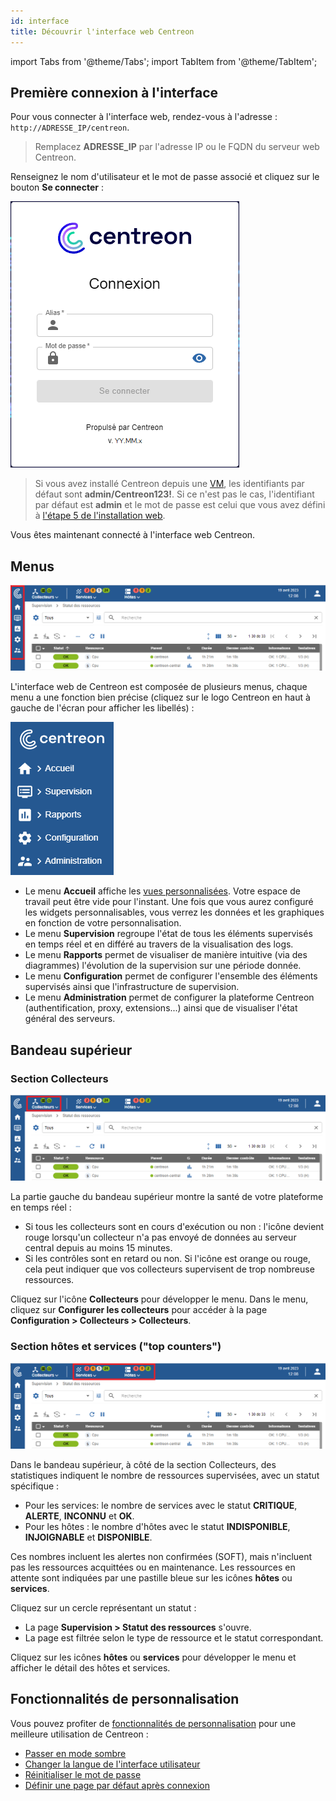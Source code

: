 ```yaml
---
id: interface
title: Découvrir l'interface web Centreon
---
```

import Tabs from '@theme/Tabs';
import TabItem from '@theme/TabItem';

## Première connexion à l'interface

Pour vous connecter à l'interface web, rendez-vous à l'adresse : `http://ADRESSE_IP/centreon`.

> Remplacez **ADRESSE_IP** par l'adresse IP ou le FQDN du serveur web Centreon.

Renseignez le nom d'utilisateur et le mot de passe associé et cliquez sur le bouton **Se connecter** :

![image](../assets/getting-started/aconnection.png)

>Si vous avez installé Centreon depuis une [VM](../installation/installation-of-a-central-server/using-virtual-machines.md), les identifiants par défaut sont **admin/Centreon123!**.
Si ce n'est pas le cas, l'identifiant par défaut est **admin** et le mot de passe est celui que vous avez défini à [l'étape 5 de l'installation web](../installation/web-and-post-installation.md#étape-5--admin-information).

Vous êtes maintenant connecté à l'interface web Centreon.

## Menus

![image](../assets/getting-started/menus.png)

L'interface web de Centreon est composée de plusieurs menus, chaque menu a une fonction bien précise (cliquez sur le logo Centreon en haut à gauche de l'écran pour afficher les libellés) :

![image](../assets/getting-started/amenu.png)

* Le menu **Accueil** affiche les [vues personnalisées](create-custom-view.md). Votre espace de travail peut être vide pour l'instant. Une fois que vous aurez configuré les widgets
  personnalisables, vous verrez les données et les graphiques en fonction de votre personnalisation.
* Le menu **Supervision** regroupe l'état de tous les éléments supervisés en temps réel et en différé au travers de la
  visualisation des logs.
* Le menu **Rapports** permet de visualiser de manière intuitive (via des diagrammes) l'évolution de la supervision sur
  une période donnée.
* Le menu **Configuration** permet de configurer l'ensemble des éléments supervisés ainsi que l'infrastructure de supervision.
* Le menu **Administration** permet de configurer la plateforme Centreon (authentification, proxy, extensions...) ainsi que de visualiser l'état général des serveurs.

## Bandeau supérieur

### Section Collecteurs

![image](../assets/getting-started/banner_pollers.png)

La partie gauche du bandeau supérieur montre la santé de votre plateforme en temps réel :

* Si tous les collecteurs sont en cours d'exécution ou non : l'icône devient rouge lorsqu'un collecteur n'a pas envoyé de données au serveur central depuis au moins 15 minutes.
* Si les contrôles sont en retard ou non. Si l'icône est orange ou rouge, cela peut indiquer que vos collecteurs supervisent de trop nombreuse ressources.

Cliquez sur l'icône **Collecteurs** pour développer le menu. Dans le menu, cliquez sur **Configurer les collecteurs** pour accéder à la page **Configuration > Collecteurs > Collecteurs**.

### Section hôtes et services ("top counters")

![image](../assets/getting-started/top_counters.png)

Dans le bandeau supérieur, à côté de la section Collecteurs, des statistiques indiquent le nombre de ressources supervisées, avec un statut spécifique :

* Pour les services: le nombre de services avec le statut **CRITIQUE**, **ALERTE**, **INCONNU** et **OK**.
* Pour les hôtes : le nombre d'hôtes avec le statut **INDISPONIBLE**, **INJOIGNABLE** et **DISPONIBLE**.

Ces nombres incluent les alertes non confirmées (SOFT), mais n'incluent pas les ressources acquittées ou en maintenance. Les ressources en attente sont indiquées par une pastille bleue sur les icônes **hôtes** ou **services**.

Cliquez sur un cercle représentant un statut :

* La page **Supervision > Statut des ressources** s'ouvre.
* La page est filtrée selon le type de ressource et le statut correspondant.

Cliquez sur les icônes **hôtes** ou **services** pour développer le menu et afficher le détail des hôtes et services.

## Fonctionnalités de personnalisation

Vous pouvez profiter de [fonctionnalités de personnalisation](../monitoring/basic-objects/customization.md) pour une meilleure utilisation de Centreon :

- [Passer en mode sombre](../monitoring/basic-objects/customization.md#passer-en-mode-sombre)
- [Changer la langue de l'interface utilisateur](../monitoring/basic-objects/customization.md#changer-la-langue-de-linterface-utilisateur)
- [Réinitialiser le mot de passe](../monitoring/basic-objects/customization.md#réinitialiser-le-mot-de-passe)
- [Définir une page par défaut après connexion](../monitoring/basic-objects/customization.md#définir-une-page-par-défaut-après-connexion)
